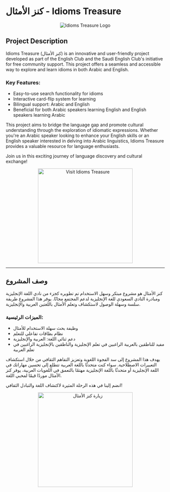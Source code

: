 # كنز الأمثال - Idioms Treasure

<p align="center">
  <img src="https://i.imgur.com/WgwIZOl.png" alt="Idioms Treasure Logo">
</p>

## Project Description

Idioms Treasure (كنز الأمثال) is an innovative and user-friendly project developed as part of the English Club and the Saudi English Club's initiative for free community support. This project offers a seamless and accessible way to explore and learn idioms in both Arabic and English.

### Key Features:
- Easy-to-use search functionality for idioms
- Interactive card-flip system for learning
- Bilingual support: Arabic and English
- Beneficial for both Arabic speakers learning English and English speakers learning Arabic

This project aims to bridge the language gap and promote cultural understanding through the exploration of idiomatic expressions. Whether you're an Arabic speaker looking to enhance your English skills or an English speaker interested in delving into Arabic linguistics, Idioms Treasure provides a valuable resource for language enthusiasts.

Join us in this exciting journey of language discovery and cultural exchange!

<p align="center">
  <a href="https://idioms.bss.design" target="_blank">
    <img src="https://img.shields.io/badge/Visit-Idioms%20Treasure-blue?style=for-the-badge&logo=internet-explorer" alt="Visit Idioms Treasure" width="300">
  </a>
</p>

---

## وصف المشروع

كنز الأمثال هو مشروع مبتكر وسهل الاستخدام تم تطويره كجزء من نادي اللغة الإنجليزية ومبادرة النادي السعودي للغة الإنجليزية لدعم المجتمع مجانًا. يوفر هذا المشروع طريقة سلسة وسهلة الوصول لاستكشاف وتعلم الأمثال باللغتين العربية والإنجليزية.

### الميزات الرئيسية:
- وظيفة بحث سهلة الاستخدام للأمثال
- نظام بطاقات تفاعلي للتعلم
- دعم ثنائي اللغة: العربية والإنجليزية
- مفيد للناطقين بالعربية الراغبين في تعلم الإنجليزية والناطقين بالإنجليزية الراغبين في تعلم العربية

يهدف هذا المشروع إلى سد الفجوة اللغوية وتعزيز التفاهم الثقافي من خلال استكشاف التعبيرات الاصطلاحية. سواء كنت متحدثًا باللغة العربية تتطلع إلى تحسين مهاراتك في اللغة الإنجليزية أو متحدثًا باللغة الإنجليزية مهتمًا بالتعمق في اللغويات العربية، يوفر كنز الأمثال موردًا قيمًا لمحبي اللغة.

انضم إلينا في هذه الرحلة المثيرة لاكتشاف اللغة والتبادل الثقافي!

<p align="center">
  <a href="https://idioms.bss.design" target="_blank">
    <img src="https://img.shields.io/badge/زيارة-كنز%20الأمثال-blue?style=for-the-badge&logo=internet-explorer" alt="زيارة كنز الأمثال" width="300">
  </a>
</p>

